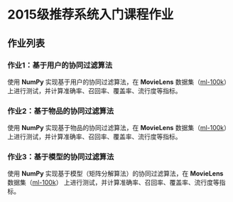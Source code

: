 # 2015级推荐系统入门课程作业

## 作业列表

### 作业1：基于用户的协同过滤算法

使用 **NumPy** 实现基于用户的协同过滤算法，在 **MovieLens** 数据集（[ml-100k](https://grouplens.org/datasets/movielens/100k/)）
上进行测试，并计算准确率、召回率、覆盖率、流行度等指标。

### 作业2：基于物品的协同过滤算法

使用 **NumPy** 实现基于物品的协同过滤算法，在 **MovieLens** 数据集（[ml-100k](https://grouplens.org/datasets/movielens/100k/)）
上进行测试，并计算准确率、召回率、覆盖率、流行度等指标。

### 作业3：基于模型的协同过滤算法

使用 **NumPy** 实现基于模型（矩阵分解算法）的协同过滤算法，在 **MovieLens** 数据集（[ml-100k](https://grouplens.org/datasets/movielens/100k/)）
上进行测试，并计算准确率、召回率、覆盖率、流行度等指标。
